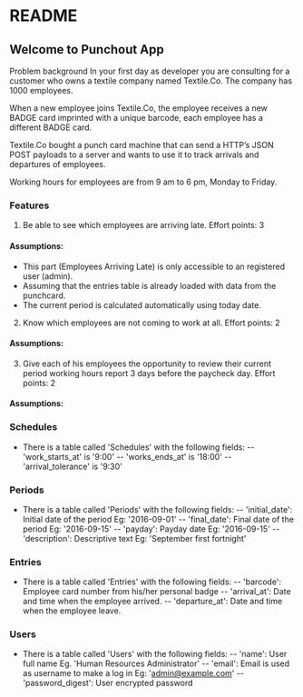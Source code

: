 # README

## Welcome to Punchout App
Problem background
In your first day as developer you are consulting for a customer who owns a 
textile company named Textile.Co. The company has 1000 employees.

When a new employee joins Textile.Co, the employee receives a new BADGE card
imprinted with a unique barcode, each employee has a different BADGE card.

Textile.Co bought a punch card machine that can send a HTTP’s JSON POST 
payloads to a server and wants to use it to track arrivals and departures of 
employees. 

Working hours for employees are from 9 am to 6 pm, Monday to Friday.

### Features

1. Be able to see which employees are arriving late.
Effort points: 3

#### Assumptions:
- This part (Employees Arriving Late) is only accessible to an registered user 
(admin).
- Assuming that the entries table is already loaded with data from the 
punchcard.
- The current period is calculated automatically using today date.

2. Know which employees are not coming to work at all.
Effort points: 2

#### Assumptions:

3. Give each of his employees the opportunity to review their current period 
working hours report 3 days before the paycheck day.
Effort points: 2

#### Assumptions:


### Schedules

- There is a table called 'Schedules' with the following fields: 
  -- 'work_starts_at' is '9:00'
  -- 'works_ends_at' is '18:00'
  -- 'arrival_tolerance' is '9:30'

### Periods
- There is a table called 'Periods' with the following fields:
  -- 'initial_date': Initial date of the period Eg: '2016-09-01' 
  -- 'final_date': Final  date of the period Eg: '2016-09-15' 
  -- 'payday': Payday date Eg: '2016-09-15' 
  -- 'description': Descriptive text Eg: 'September first fortnight'

### Entries
- There is a table called 'Entries' with the following fields:
  -- 'barcode': Employee card number from his/her personal badge
  -- 'arrival_at': Date and time when the employee arrived.
  -- 'departure_at': Date and time when the employee leave.

### Users
- There is a table called 'Users' with the following fields:
  -- 'name': User full name Eg. 'Human Resources Administrator'
  -- 'email': Email is used as username to make a log in Eg: 'admin@example.com'
  -- 'password_digest': User encrypted password
  
